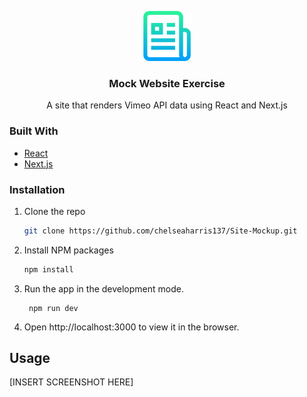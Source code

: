 <p align="center">
    <img src="readme-images/readme-logo.png" alt="Logo" width="80" height="80">

  <h3 align="center">Mock Website Exercise</h3>

  <p align="center">
    A site that renders Vimeo API data using React and Next.js
  </p>
</p>

<!-- ABOUT THE PROJECT -->

### Built With

- [React](https://reactjs.org/)
- [Next.js](https://nextjs.org/)

<!-- GETTING STARTED -->

### Installation

1. Clone the repo
   ```sh
   git clone https://github.com/chelseaharris137/Site-Mockup.git
   ```
2. Install NPM packages
   ```sh
   npm install
   ```
3. Run the app in the development mode.
   ```JS
    npm run dev
   ```
4. Open http://localhost:3000 to view it in the browser.

<!-- USAGE EXAMPLES -->

## Usage

[INSERT SCREENSHOT HERE]
